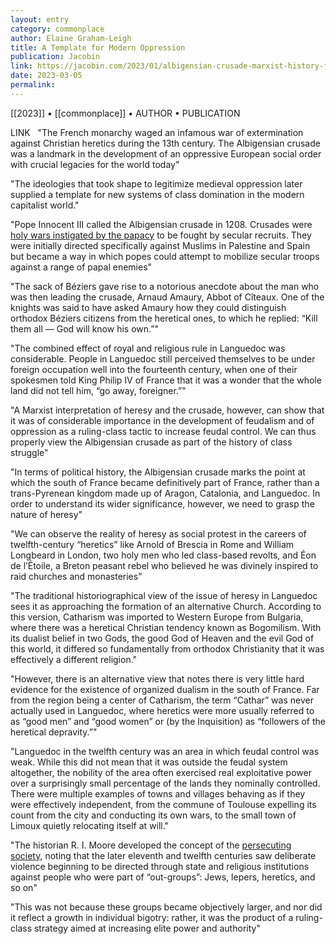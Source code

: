 ```yaml
---
layout: entry
category: commonplace
author: Elaine Graham-Leigh
title: A Template for Modern Oppression
publication: Jacobin
link: https://jacobin.com/2023/01/albigensian-crusade-marxist-history-feudal-power-catholic-church-capitalism-oppression/
date: 2023-03-05
permalink:
---
```


[[2023]] • [[commonplace]] • AUTHOR • PUBLICATION

LINK
 
"The French monarchy waged an infamous war of extermination against Christian heretics during the 13th century. The Albigensian crusade was a landmark in the development of an oppressive European social order with crucial legacies for the world today"

"The ideologies that took shape to legitimize medieval oppression later supplied a template for new systems of class domination in the modern capitalist world."

"Pope Innocent III called the Albigensian crusade in 1208. Crusades were [holy wars instigated by the papacy](https://jacobin.com/2022/10/marxism-crusades-classes-history-peasants-knights) to be fought by secular recruits. They were initially directed specifically against Muslims in Palestine and Spain but became a way in which popes could attempt to mobilize secular troops against a range of papal enemies"

"The sack of Béziers gave rise to a notorious anecdote about the man who was then leading the crusade, Arnaud Amaury, Abbot of Cîteaux. One of the knights was said to have asked Amaury how they could distinguish orthodox Béziers citizens from the heretical ones, to which he replied: “Kill them all — God will know his own.”"

"The combined effect of royal and religious rule in Languedoc was considerable. People in Languedoc still perceived themselves to be under foreign occupation well into the fourteenth century, when one of their spokesmen told King Philip IV of France that it was a wonder that the whole land did not tell him, “go away, foreigner.”"

"A Marxist interpretation of heresy and the crusade, however, can show that it was of considerable importance in the development of feudalism and of oppression as a ruling-class tactic to increase feudal control. We can thus properly view the Albigensian crusade as part of the history of class struggle"

"In terms of political history, the Albigensian crusade marks the point at which the south of France became definitively part of France, rather than a trans-Pyrenean kingdom made up of Aragon, Catalonia, and Languedoc. In order to understand its wider significance, however, we need to grasp the nature of heresy"

"We can observe the reality of heresy as social protest in the careers of twelfth-century “heretics” like Arnold of Brescia in Rome and William Longbeard in London, two holy men who led class-based revolts, and Éon de l’Étoile, a Breton peasant rebel who believed he was divinely inspired to raid churches and monasteries"

"The traditional historiographical view of the issue of heresy in Languedoc sees it as approaching the formation of an alternative Church. According to this version, Catharism was imported to Western Europe from Bulgaria, where there was a heretical Christian tendency known as Bogomilism. With its dualist belief in two Gods, the good God of Heaven and the evil God of this world, it differed so fundamentally from orthodox Christianity that it was effectively a different religion."

"However, there is an alternative view that notes there is very little hard evidence for the existence of organized dualism in the south of France. Far from the region being a center of Catharism, the term “Cathar” was never actually used in Languedoc, where heretics were more usually referred to as “good men” and “good women” or (by the Inquisition) as “followers of the heretical depravity.”"

"Languedoc in the twelfth century was an area in which feudal control was weak. While this did not mean that it was outside the feudal system altogether, the nobility of the area often exercised real exploitative power over a surprisingly small percentage of the lands they nominally controlled. There were multiple examples of towns and villages behaving as if they were effectively independent, from the commune of Toulouse expelling its count from the city and conducting its own wars, to the small town of Limoux quietly relocating itself at will."

"The historian R. I. Moore developed the concept of the [persecuting society](https://www.wiley.com/en-ie/The+Formation+of+a+Persecuting+Society:+Authority+and+Deviance+in+Western+Europe+950+1250,+2nd+Edition-p-9781405129640), noting that the later eleventh and twelfth centuries saw deliberate violence beginning to be directed through state and religious institutions against people who were part of “out-groups”: Jews, lepers, heretics, and so on"

"This was not because these groups became objectively larger, and nor did it reflect a growth in individual bigotry: rather, it was the product of a ruling-class strategy aimed at increasing elite power and authority"
